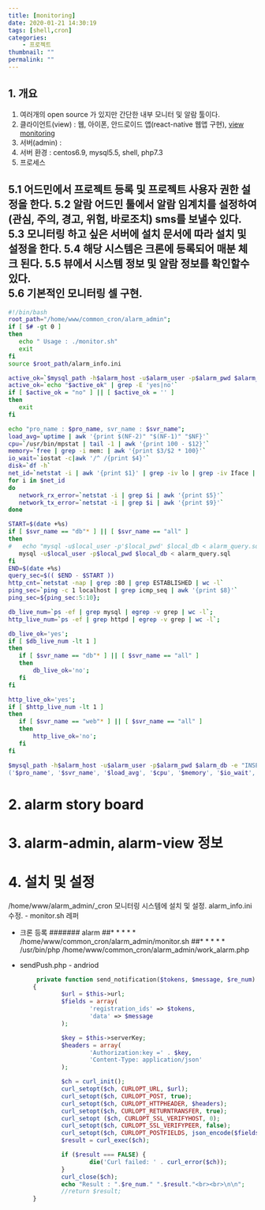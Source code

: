 ```yaml
---
title: [monitoring]
date: 2020-01-21 14:30:19
tags: [shell,cron]
categories:
    - 프로젝트
thumbnail: ""
permalink: ""
---
```


## 1. 개요
 1. 여러개의 open source 가 있지만 간단한 내부 모니터 및 알람 툴이다.
 2. 클라이언트(view) : 웹, 아이폰, 안드로이드 앱(react-native 웹앱 구현), [view monitoring](http://116.126.87.167:10000)
 3. 서버(admin) : 
 4. 서버 환경 : centos6.9, mysql5.5, shell, php7.3
 5. 프로세스
<!-- more -->  
  5.1 어드민에서 프로젝트 등록 및 프로젝트 사용자 권한 설정을 한다.
  5.2 알람 어드민 툴에서 알람 임계치를 설정하여 (관심, 주의, 경고, 위험, 바로조치) sms를 보낼수 있다.
  5.3 모니터링 하고 싶은 서버에 설치 문서에 따라 설치 및 설정을 한다. 
  5.4 해당 시스템은 크론에 등록되어 매분 체크 된다.
  5.5 뷰에서 시스템 정보 및 알람 정보를 확인할수 있다.  
  5.6 기본적인 모니터링 셀 구현.
---

 ```bash
#!/bin/bash
root_path="/home/www/common_cron/alarm_admin";
if [ $# -gt 0 ]
then
	echo " Usage : ./monitor.sh"
	exit
fi
source $root_path/alarm_info.ini

active_ok=`$mysql_path -h$alarm_host -u$alarm_user -p$alarm_pwd $alarm_db -e "SELECT active_ok FROM svr_register WHERE pro_name = '$pro_name' AND svr_name = '$svr_name'"`
active_ok=`echo "$active_ok" | grep -E 'yes|no'`
if [ $active_ok = "no" ] || [ $active_ok = '' ]
then
	exit
fi

echo "pro_name : $pro_name, svr_name : $svr_name";
load_avg=`uptime | awk '{print $(NF-2)" "$(NF-1)" "$NF}'`
cpu=`/usr/bin/mpstat | tail -1 | awk '{print 100 - $12}'`
memory=`free | grep -i mem: | awk '{print $3/$2 * 100}'`
io_wait=`iostat -c|awk '/^ /{print $4}'`
disk=`df -h`
net_id=`netstat -i | awk '{print $1}' | grep -iv lo | grep -iv Iface | grep -iv Kernel`
for i in $net_id
do
	network_rx_error=`netstat -i | grep $i | awk '{print $5}'`
	network_tx_error=`netstat -i | grep $i | awk '{print $9}'`
done

START=$(date +%s)
if [ $svr_name == "db"* ] || [ $svr_name == "all" ]
then
#	echo "mysql -u$local_user -p'$local_pwd' $local_db < alarm_query.sql"
	mysql -u$local_user -p$local_pwd $local_db < alarm_query.sql
fi
END=$(date +%s)
query_sec=$(( $END - $START ))
http_cnt=`netstat -nap | grep :80 | grep ESTABLISHED | wc -l`
ping_sec=`ping -c 1 localhost | grep icmp_seq | awk '{print $8}'`
ping_sec=${ping_sec:5:10};

db_live_num=`ps -ef | grep mysql | egrep -v grep | wc -l`;
http_live_num=`ps -ef | grep httpd | egrep -v grep | wc -l`;

db_live_ok='yes';
if [ $db_live_num -lt 1 ]
then
	if [ $svr_name == "db"* ] || [ $svr_name == "all" ]
	then
		db_live_ok='no';	
	fi
fi

http_live_ok='yes';
if [ $http_live_num -lt 1 ]
then
	if [ $svr_name == "web"* ] || [ $svr_name == "all" ]
	then
		http_live_ok='no';
	fi
fi

$mysql_path -h$alarm_host -u$alarm_user -p$alarm_pwd $alarm_db -e "INSERT INTO system_log (pro_name, svr_name, load_avg, cpu, memory, io_wait, disk, network_rx_error, network_tx_error, query_sec, http_cnt, ping_sec, db_live_ok, http_live_ok, ip, joindate) VALUES 
('$pro_name', '$svr_name', '$load_avg', '$cpu', '$memory', '$io_wait', '$disk', '$network_rx_error', '$network_tx_error', '$query_sec', '$http_cnt', '$ping_sec', '$db_live_ok', '$http_live_ok', '127.0.0.1', now())"

 ```
# 2. alarm story board


# 3. alarm-admin, alarm-view 정보
# 4. 설치 및 설정
 /home/www/alarm_admin/_cron 모니터링 시스템에 설치 및 설정.
 alarm_info.ini 수정. - monitor.sh 레퍼
 - 크론 등록
####### alarm
##* * * * * /home/www/common_cron/alarm_admin/monitor.sh
##* * * * * /usr/bin/php /home/www/common_cron/alarm_admin/work_alarm.php
 
- sendPush.php - andriod
 ```php
         private function send_notification($tokens, $message, $re_num)
        {
                $url = $this->url;
                $fields = array(
                        'registration_ids' => $tokens,
                        'data' => $message
                );

                $key = $this->serverKey;
                $headers = array(
                        'Authorization:key =' . $key,
                        'Content-Type: application/json'
                );

                $ch = curl_init();
                curl_setopt($ch, CURLOPT_URL, $url);
                curl_setopt($ch, CURLOPT_POST, true);
                curl_setopt($ch, CURLOPT_HTTPHEADER, $headers);
                curl_setopt($ch, CURLOPT_RETURNTRANSFER, true);
                curl_setopt ($ch, CURLOPT_SSL_VERIFYHOST, 0);
                curl_setopt($ch, CURLOPT_SSL_VERIFYPEER, false);
                curl_setopt($ch, CURLOPT_POSTFIELDS, json_encode($fields));
                $result = curl_exec($ch);

                if ($result === FALSE) {
                        die('Curl failed: ' . curl_error($ch));
                }
                curl_close($ch);
                echo "Result : ".$re_num." ".$result."<br><br>\n\n";
                //return $result;
        }

 ```